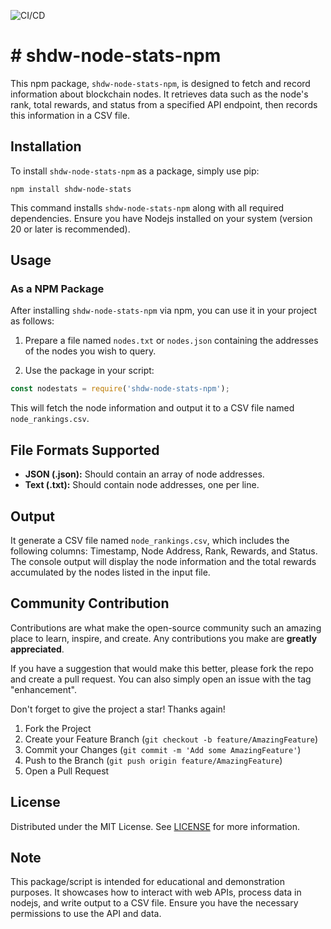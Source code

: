 ![CI/CD](https://github.com/AnyNodes/shdw-node-stats-npm/actions/workflows/cicd.yml/badge.svg)

# # shdw-node-stats-npm

This npm package, `shdw-node-stats-npm`, is designed to fetch and record information about blockchain nodes. It retrieves data such as the node's rank, total rewards, and status from a specified API endpoint, then records this information in a CSV file.

## Installation

To install `shdw-node-stats-npm` as a package, simply use pip:

```
npm install shdw-node-stats
```

This command installs `shdw-node-stats-npm` along with all required dependencies. Ensure you have Nodejs installed on your system (version 20 or later is recommended).

## Usage

### As a NPM Package

After installing `shdw-node-stats-npm` via npm, you can use it in your project as follows:

1. Prepare a file named `nodes.txt` or `nodes.json` containing the addresses of the nodes you wish to query.

2. Use the package in your script:

```javascript
const nodestats = require('shdw-node-stats-npm');
```

This will fetch the node information and output it to a CSV file named `node_rankings.csv`.

## File Formats Supported

- **JSON (.json):** Should contain an array of node addresses.
- **Text (.txt):** Should contain node addresses, one per line.

## Output

It generate a CSV file named `node_rankings.csv`, which includes the following columns: Timestamp, Node Address, Rank, Rewards, and Status. The console output will display the node information and the total rewards accumulated by the nodes listed in the input file.

## Community Contribution

Contributions are what make the open-source community such an amazing place to learn, inspire, and create. Any contributions you make are **greatly appreciated**.

If you have a suggestion that would make this better, please fork the repo and create a pull request. You can also simply open an issue with the tag "enhancement".

Don't forget to give the project a star! Thanks again!

1. Fork the Project
2. Create your Feature Branch (`git checkout -b feature/AmazingFeature`)
3. Commit your Changes (`git commit -m 'Add some AmazingFeature'`)
4. Push to the Branch (`git push origin feature/AmazingFeature`)
5. Open a Pull Request

## License

Distributed under the MIT License. See [LICENSE](./LICENSE) for more information.

## Note

This package/script is intended for educational and demonstration purposes. It showcases how to interact with web APIs, process data in nodejs, and write output to a CSV file. Ensure you have the necessary permissions to use the API and data.
